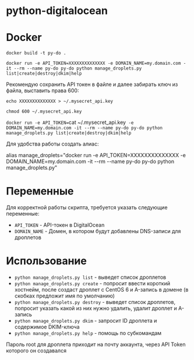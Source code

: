 # python-digitalocean

# Docker

`docker build -t py-do .`

`docker run -e API_TOKEN=XXXXXXXXXXXXXX -e DOMAIN_NAME=my.domain.com -it --rm --name py-do py-do python manage_droplets.py list|create|destroy|dkim|help`

Рекомендую сохранить API токен в файле и далее забирать ключ из файла, выставить права 600:

`echo XXXXXXXXXXXXXX > ~/.mysecret_api.key`

`chmod 600 ~/.mysecret_api.key`

`docker run -e API_TOKEN=`cat ~/.mysecret_api.key` -e DOMAIN_NAME=my.domain.com -it --rm --name py-do py-do python manage_droplets.py list|create|destroy|dkim|help`

Для удобства работы создать алиас:

alias manage_droplets="docker run -e API_TOKEN=XXXXXXXXXXXXXX -e DOMAIN_NAME=my.domain.com -it --rm --name py-do py-do python manage_droplets.py"

# Переменные

Для корректной работы скрипта, требуется указать следующие переменные:
* `API_TOKEN` - API-токен в DigitalOcean  
* `DOMAIN_NAME` - Домен, в котором будут добавлены DNS-записи для дроплетов  

# Использование

* `python manage_droplets.py list` - выведет список дроплетов  
* `python manage_droplets.py create` - попросит ввести короткий хостнейм, после создаст дроплет с CentOS 6 и A-запись в домене (в скобках предложит имя по умолчанию)  
* `python manage_droplets.py destroy` - выведет список дроплетов, попросит указать какой из них нужно удалить, удалит дроплет и A-запись  
* `python manage_droplets.py dkim` - запросит ID дроплета и содержимое DKIM-ключа  
* `python manage_droplets.py help` - помощь по субкомандам  

Пароль root для дроплета приходит на почту аккаунта, через API Token которого он создавался
